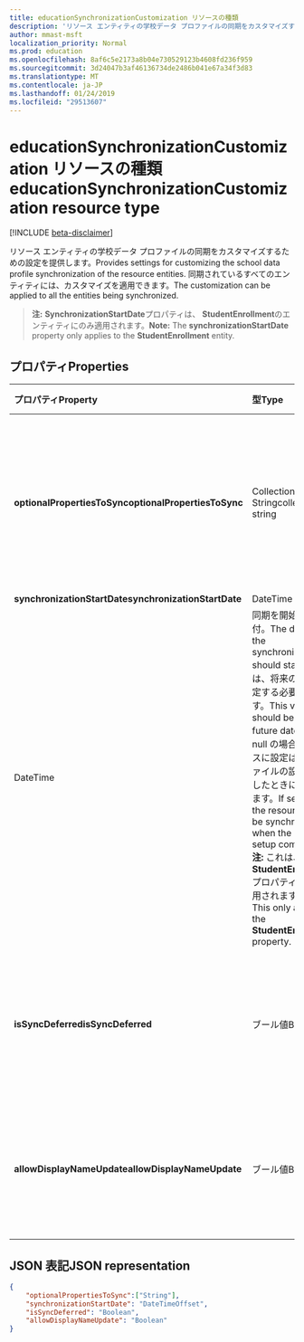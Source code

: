 ```yaml
---
title: educationSynchronizationCustomization リソースの種類
description: 'リソース エンティティの学校データ プロファイルの同期をカスタマイズするための設定を提供します。 同期されているすべてのエンティティには、カスタマイズを適用できます。 '
author: mmast-msft
localization_priority: Normal
ms.prod: education
ms.openlocfilehash: 8af6c5e2173a8b04e730529123b4608fd236f959
ms.sourcegitcommit: 3d24047b3af46136734de2486b041e67a34f3d83
ms.translationtype: MT
ms.contentlocale: ja-JP
ms.lasthandoff: 01/24/2019
ms.locfileid: "29513607"
---
```

# <a name="educationsynchronizationcustomization-resource-type"></a><span data-ttu-id="64b72-104">educationSynchronizationCustomization リソースの種類</span><span class="sxs-lookup"><span data-stu-id="64b72-104">educationSynchronizationCustomization resource type</span></span>

[!INCLUDE [beta-disclaimer](../../includes/beta-disclaimer.md)]

<span data-ttu-id="64b72-105">リソース エンティティの学校データ プロファイルの同期をカスタマイズするための設定を提供します。</span><span class="sxs-lookup"><span data-stu-id="64b72-105">Provides settings for customizing the school data profile synchronization of the resource entities.</span></span> <span data-ttu-id="64b72-106">同期されているすべてのエンティティには、カスタマイズを適用できます。</span><span class="sxs-lookup"><span data-stu-id="64b72-106">The customization can be applied to all the entities being synchronized.</span></span> 

><span data-ttu-id="64b72-107">**注:** **SynchronizationStartDate**プロパティは、 **StudentEnrollment**のエンティティにのみ適用されます。</span><span class="sxs-lookup"><span data-stu-id="64b72-107">**Note:** The **synchronizationStartDate** property only applies to the **StudentEnrollment** entity.</span></span>

## <a name="properties"></a><span data-ttu-id="64b72-108">プロパティ</span><span class="sxs-lookup"><span data-stu-id="64b72-108">Properties</span></span>

| <span data-ttu-id="64b72-109">プロパティ</span><span class="sxs-lookup"><span data-stu-id="64b72-109">Property</span></span> | <span data-ttu-id="64b72-110">型</span><span class="sxs-lookup"><span data-stu-id="64b72-110">Type</span></span> | <span data-ttu-id="64b72-111">説明</span><span class="sxs-lookup"><span data-stu-id="64b72-111">Description</span></span> |
|:-|:-|:-|
| <span data-ttu-id="64b72-112">**optionalPropertiesToSync**</span><span class="sxs-lookup"><span data-stu-id="64b72-112">**optionalPropertiesToSync**</span></span> | <span data-ttu-id="64b72-113">Collection of String</span><span class="sxs-lookup"><span data-stu-id="64b72-113">collection of string</span></span> |  <span data-ttu-id="64b72-114">同期するプロパティ名のコレクションです。かどうかのセットを null に、すべてのプロパティが同期します。</span><span class="sxs-lookup"><span data-stu-id="64b72-114">The collection of property names to sync. If set to null, all properties will be synchronized.</span></span>       |
| <span data-ttu-id="64b72-115">**synchronizationStartDate**</span><span class="sxs-lookup"><span data-stu-id="64b72-115">**synchronizationStartDate**</span></span> | <span data-ttu-id="64b72-116">DateTime
</span><span class="sxs-lookup"><span data-stu-id="64b72-116">DateTime</span></span> |  <span data-ttu-id="64b72-117">同期を開始する日付。</span><span class="sxs-lookup"><span data-stu-id="64b72-117">The date that the synchronization should start.</span></span> <span data-ttu-id="64b72-118">この値は、将来の日付に設定する必要があります。</span><span class="sxs-lookup"><span data-stu-id="64b72-118">This value should be set to a future date.</span></span> <span data-ttu-id="64b72-119">場合は null の場合、リソースに設定は、プロファイルの設定が完了したときに同期されます。</span><span class="sxs-lookup"><span data-stu-id="64b72-119">If set to null, the resource will be synchronized when the profile setup completes.</span></span> <span data-ttu-id="64b72-120">**注:** これは、 **StudentEnrollment**プロパティにのみ適用されます。</span><span class="sxs-lookup"><span data-stu-id="64b72-120">**Note:** This only applies to the **StudentEnrollment** property.</span></span>      |
|<span data-ttu-id="64b72-121">**isSyncDeferred**</span><span class="sxs-lookup"><span data-stu-id="64b72-121">**isSyncDeferred**</span></span> |<span data-ttu-id="64b72-122">ブール値</span><span class="sxs-lookup"><span data-stu-id="64b72-122">Boolean</span></span> | <span data-ttu-id="64b72-123">親エンティティの同期がそれ以降の日付に延期されたかどうかを示します。</span><span class="sxs-lookup"><span data-stu-id="64b72-123">Indicates whether synchronization of the parent entity is deferred to a later date.</span></span> |
| <span data-ttu-id="64b72-124">**allowDisplayNameUpdate**</span><span class="sxs-lookup"><span data-stu-id="64b72-124">**allowDisplayNameUpdate**</span></span> | <span data-ttu-id="64b72-125">ブール値</span><span class="sxs-lookup"><span data-stu-id="64b72-125">Boolean</span></span> |  <span data-ttu-id="64b72-126">同期によって、リソースの表示名を上書きするかどうかを示します。</span><span class="sxs-lookup"><span data-stu-id="64b72-126">Indicates whether the display name of the resource can be overwritten by the sync.</span></span>         |


## <a name="json-representation"></a><span data-ttu-id="64b72-127">JSON 表記</span><span class="sxs-lookup"><span data-stu-id="64b72-127">JSON representation</span></span>
<!-- {
  "blockType": "resource",
  "optionalProperties": [

  ],
  "@odata.type": "microsoft.graph.educationSynchronizationCustomization"
}-->

```json
{  
    "optionalPropertiesToSync":["String"],
    "synchronizationStartDate": "DateTimeOffset",
    "isSyncDeferred": "Boolean",
    "allowDisplayNameUpdate": "Boolean"
}
```
<!--
{
  "type": "#page.annotation",
  "suppressions": [
    "Error: /api-reference/beta/resources/educationsynchronizationcustomization.md:\r\n      Exception processing links.\r\n    System.ArgumentException: Link Definition was null. Link text: !INCLUDE [beta-disclaimer](../../includes/beta-disclaimer.md)\r\n      at ApiDoctor.Validation.DocFile.get_LinkDestinations()\r\n      at ApiDoctor.Validation.DocSet.ValidateLinks(Boolean includeWarnings, String[] relativePathForFiles, IssueLogger issues, Boolean requireFilenameCaseMatch, Boolean printOrphanedFiles)"
  ]
}
-->
